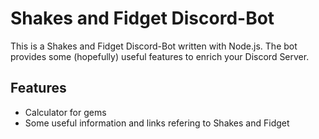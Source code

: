 # Shakes and Fidget Discord-Bot
This is a Shakes and Fidget Discord-Bot written with Node.js. The bot provides some (hopefully) useful features to enrich your Discord Server.

## Features
- Calculator for gems
- Some useful information and links refering to Shakes and Fidget
